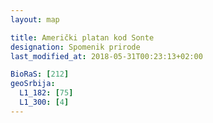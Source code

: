 ```yaml
---
layout: map

title: Američki platan kod Sonte
designation: Spomenik prirode
last_modified_at: 2018-05-31T00:23:13+02:00

BioRaS: [212]
geoSrbija:
  L1_182: [75]
  L1_300: [4]
---
```

